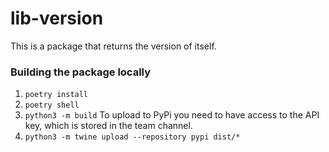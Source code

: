 # lib-version
This is a package that returns the version of itself. 

### Building the package locally
1. ```poetry install```
2. ```poetry shell```
3. ```python3 -m build```
To upload to PyPi you need to have access to the API key, which is stored in the team channel.
4. ```python3 -m twine upload --repository pypi dist/*```
